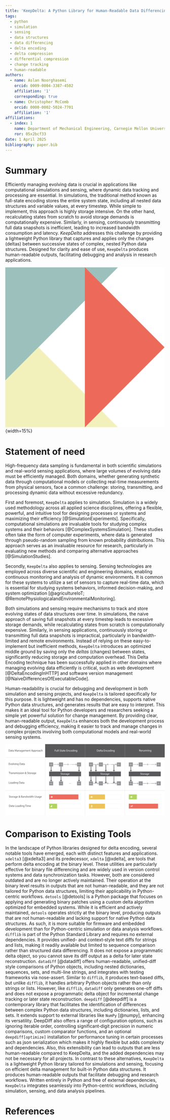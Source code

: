 ```yaml
---
title: 'KeepDelta: A Python Library for Human-Readable Data Differencing'
tags:
  - python
  - simulation
  - sensing
  - data structures
  - data differencing
  - delta encoding
  - delta compression
  - differential compression
  - change tracking
  - human-readable
authors:
  - name: Aslan Noorghasemi 
    orcid: 0009-0004-3387-4502
    affiliation: '1'
    corresponding: true
  - name: Christopher McComb
    orcid: 0000-0002-5024-7701
    affiliation: '1'
affiliations:
  - index: 1
    name: Department of Mechanical Engineering, Carnegie Mellon University, USA
    ror: 05x2bcf33
date: 1 April 2025
bibliography: paper.bib
---
```


# Summary

Efficiently managing evolving data is crucial in applications like computational simulations and sensing, where dynamic data tracking and processing are essential.  In simulations, the traditional method known as full-state encoding stores the entire system state, including all nested data structures and variable values, at every timestep. While simple to implement, this approach is highly storage intensive. On the other hand, recalculating states from scratch to avoid storage demands is computationally expensive. Similarly, in sensing, continuously transmitting full data snapshots is inefficient, leading to increased bandwidth consumption and latency.
_KeepDelta_ addresses this challenge by providing a lightweight Python library that captures and applies only the changes (deltas) between successive states of complex, nested Python data structures. Designed for clarity and ease of use, `KeepDelta` produces human-readable outputs, facilitating debugging and analysis in research applications.

![KeepDelta logo](./assets/logo.png){width=15%}

# Statement of need

High-frequency data sampling is fundamental in both scientific simulations and real-world sensing applications, where large volumes of evolving data must be efficiently managed. Both domains, whether generating synthetic data through computational models or collecting real-time measurements from physical sensors, face a common challenge: storing, transmitting, and processing dynamic data without excessive redundancy.

First and foremost, `KeepDelta` applies to simulation. Simulation is a widely used methodology across all applied science disciplines, offering a flexible, powerful, and intuitive tool for designing processes or systems and maximizing their efficiency [@SimulationExperiments]. Specifically, computational simulations are invaluable tools for studying complex systems and their behaviors [@ComplexSystemsSimulation]. These studies often take the form of computer experiments, where data is generated through pseudo-random sampling from known probability distributions. This approach serves as an invaluable resource for research, particularly in evaluating new methods and comparing alternative approaches [@SimulationStudies]. 

Secondly, `KeepDelta` also applies to sensing. Sensing technologies are employed across diverse scientific and engineering domains, enabling continuous monitoring and analysis of dynamic environments. It is common for these systems to utilize a set of sensors to capture real-time data, which is essential for studying systems behaviors, informed decision-making, and system optimization [@agricultureIoT; @RemotePhysiologicalandEnvironmentalMonitoring].

Both simulations and sensing require mechanisms to track and store evolving states of data structures over time. In simulations, the naive approach of saving full snapshots at every timestep leads to excessive storage demands, while recalculating states from scratch is computationally expensive. Similarly, in sensing applications, continuously storing or transmitting full data snapshots is impractical, particularly in bandwidth-limited and remote environments. Instead of relying on these easy-to-implement but inefficient methods, `KeepDelta` introduces an optimized middle ground by saving only the _deltas_ (changes) between states, significantly reducing storage and computation overhead. This Delta Encoding technique has been successfully applied in other domains where managing evolving data efficiently is critical, such as web development [@DeltaEncodingInHTTP] and software version management [@NaiveDifferencesOfExecutableCode].

Human-readability is crucial for debugging and development in both simulation and sensing projects, and `KeepDelta` is tailored specifically for this purpose. It is lightweight and has no dependencies, supports native Python data structures, and generates results that are easy to interpret. This makes it an ideal tool for Python developers and researchers seeking a simple yet powerful solution for change management. By providing clear, human-readable output, `KeepDelta` enhances both the development process and debugging efficiency, making it easier to track and manage changes in complex projects involving both computational models and real-world sensing systems.

![Comparison of data management approaches in evolving systems. Full-state encoding incurs high storage and bandwidth costs, while delta encoding saves only changes for efficiency. Rerunning reduces storage but increases computation and is often impractical for sensing real-world data. The bottom gradients illustrate trade-offs: storage/bandwidth decrease left to right, while data loading time increases.](./assets/comparison.png)

# Comparison to Existing Tools

In the landscape of Python libraries designed for delta encoding, several notable tools have emerged, each with distinct features and applications.
`xdelta3` [@xdelta3] and its predecessor, `xdelta` [@xdelta], are tools that perform delta encoding at the binary level. These utilities are particularly effective for binary file differencing and are widely used in version control systems and data synchronization tasks. However, both are considered outdated and are no longer actively maintained. Their operation at the binary level results in outputs that are not human-readable, and they are not tailored for Python data structures, limiting their applicability in Python-centric workflows.
`detools` [@detools] is a Python package that focuses on applying and generating binary patches using a custom delta algorithm optimized for embedded systems. While it is efficient and actively maintained, `detools` operates strictly at the binary level, producing outputs that are not human-readable and lacking support for native Python data structures. As such, it is more suitable for firmware and embedded development than for Python-centric simulation or data analysis workflows.
`difflib` is part of the Python Standard Library and requires no external dependencies. It provides unified- and context‑style text diffs for strings and lists, making it readily available but limited to sequence comparison rather than structured data differencing. It does not expose a programmatic delta object, so you cannot save its diff output as a delta for later state reconstruction.
`datadiff` [@datadiff] offers human-readable, unified-diff style comparisons of Python objects, including nested dictionaries, sequences, sets, and multi-line strings, and integrates with testing frameworks via nose-assert. Similar to `difflib`, it produces text-based diffs, but unlike `difflib`, it handles arbitrary Python objects rather than only strings or lists. However, like `difflib`, `datadiff` only generates one-off diffs and does not expose a programmatic delta object for incremental change tracking or later state reconstruction.
`deepdiff` [@deepdiff] is a contemporary library that facilitates the identification of differences between complex Python data structures, including dictionaries, lists, and sets. It extends support to external libraries like `NumPy` [@numpy], enhancing its versatility. DeepDiff also offers a range of configuration options, such as ignoring iterable order, controlling significant‐digit precision in numeric comparisons, custom comparator functions, and an optional `deepdiff[optimize]` installation for performance tuning in certain processes such as json serialization which makes it highly flexible but adds complexity and dependencies. Also, this extensibility can lead to outputs that are less human-readable compared to KeepDelta, and the added dependencies may not be necessary for all projects.
In contrast to these alternatives, `KeepDelta` is a lightweight Python library tailored for simulations and sensing, focusing on efficient delta management for built-in Python data structures. It produces human-readable outputs that facilitate debugging and research workflows. Written entirely in Python and free of external dependencies, `KeepDelta` integrates seamlessly into Python-centric workflows, including simulation, sensing, and data analysis pipelines.

# References